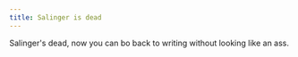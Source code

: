 ```yaml
---
title: Salinger is dead
---
```


Salinger's dead, now you can bo back to writing without looking like an ass.

